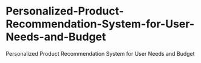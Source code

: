 # Personalized-Product-Recommendation-System-for-User-Needs-and-Budget
Personalized Product Recommendation System for User Needs and Budget
